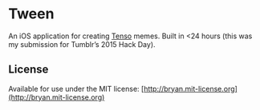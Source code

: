 Tween
=====

An iOS application for creating [Tenso](https://knowyourmeme.com/memes/tenso) memes. Built in <24 hours (this was my submission for Tumblr’s 2015 Hack Day).

## License

Available for use under the MIT license: [http://bryan.mit-license.org](http://bryan.mit-license.org)
